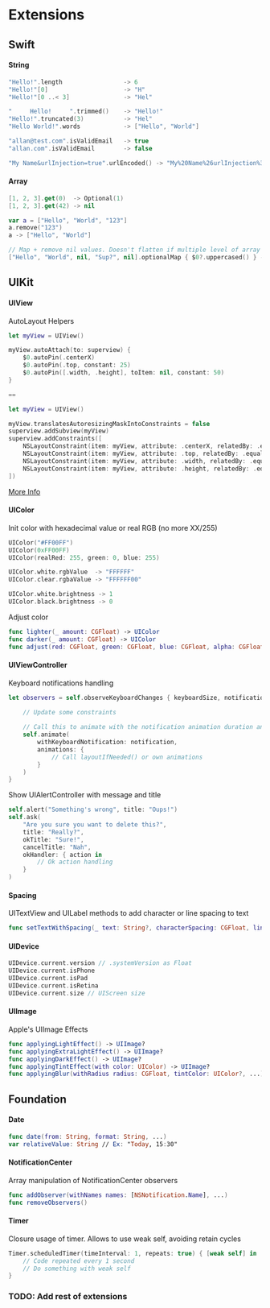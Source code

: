 
# Extensions

## Swift

#### String

```swift
"Hello!".length                 -> 6
"Hello!"[0]                     -> "H"
"Hello!"[0 ..< 3]               -> "Hel"

"     Hello!     ".trimmed()    -> "Hello!"
"Hello!".truncated(3)           -> "Hel"
"Hello World!".words            -> ["Hello", "World"]

"allan@test.com".isValidEmail   -> true
"allan.com".isValidEmail        -> false

"My Name&urlInjection=true".urlEncoded() -> "My%20Name%26urlInjection%3Dtrue"
```

#### Array

```swift
[1, 2, 3].get(0)  -> Optional(1)
[1, 2, 3].get(42) -> nil

var a = ["Hello", "World", "123"]
a.remove("123")
a -> ["Hello", "World"]

// Map + remove nil values. Doesn't flatten if multiple level of array like flatMap does
["Hello", "World", nil, "Sup?", nil].optionalMap { $0?.uppercased() } -> ["HELLO", "WORLD", "SUP?"]
```

## UIKit

#### UIView

AutoLayout Helpers

```swift
let myView = UIView()

myView.autoAttach(to: superview) {
    $0.autoPin(.centerX)
    $0.autoPin(.top, constant: 25)
    $0.autoPin([.width, .height], toItem: nil, constant: 50)
}

==

let myView = UIView()

myView.translatesAutoresizingMaskIntoConstraints = false
superview.addSubview(myView)
superview.addConstraints([
    NSLayoutConstraint(item: myView, attribute: .centerX, relatedBy: .equal, toItem: superview, attribute: .centerX, multiplier: 1, constant: 0),
    NSLayoutConstraint(item: myView, attribute: .top, relatedBy: .equal, toItem: superview, attribute: .top, multiplier: 1, constant: 25),
    NSLayoutConstraint(item: myView, attribute: .width, relatedBy: .equal, toItem: nil, attribute: .notAnAttribute, multiplier: 1, constant: 50),
    NSLayoutConstraint(item: myView, attribute: .height, relatedBy: .equal, toItem: nil, attribute: .notAnAttribute, multiplier: 1, constant: 50)
])
```

[More Info](UIKit/UIView/UIViewAutoLayoutExtensions.swift)

#### UIColor

Init color with hexadecimal value or real RGB (no more XX/255)

```swift
UIColor("#FF00FF")
UIColor(0xFF00FF)
UIColor(realRed: 255, green: 0, blue: 255)

UIColor.white.rgbValue  -> "FFFFFF"
UIColor.clear.rgbaValue -> "FFFFFF00"

UIColor.white.brightness -> 1
UIColor.black.brightness -> 0
```

Adjust color

```swift
func lighter(_ amount: CGFloat) -> UIColor
func darker(_ amount: CGFloat) -> UIColor
func adjust(red: CGFloat, green: CGFloat, blue: CGFloat, alpha: CGFloat) -> UIColor
```

#### UIViewController

Keyboard notifications handling

```swift
let observers = self.observeKeyboardChanges { keyboardSize, notification in

    // Update some constraints
    
    // Call this to animate with the notification animation duration and options
    self.animate(
        withKeyboardNotification: notification,
        animations: {
            // Call layoutIfNeeded() or own animations
        }
    )
}
```

Show UIAlertController with message and title

```swift
self.alert("Something's wrong", title: "Oups!")
self.ask(
    "Are you sure you want to delete this?",
    title: "Really?",
    okTitle: "Sure!",
    cancelTitle: "Nah",
    okHandler: { action in
        // Ok action handling
    }
)
```

#### Spacing

UITextView and UILabel methods to add character or line spacing to text

```swift
func setTextWithSpacing(_ text: String?, characterSpacing: CGFloat, lineSpacing: CGFloat, ...)
```

#### UIDevice

```swift
UIDevice.current.version // .systemVersion as Float
UIDevice.current.isPhone
UIDevice.current.isPad
UIDevice.current.isRetina
UIDevice.current.size // UIScreen size
```

#### UIImage

Apple's UIImage Effects

```swift
func applyingLightEffect() -> UIImage?
func applyingExtraLightEffect() -> UIImage?
func applyingDarkEffect() -> UIImage?
func applyingTintEffect(with color: UIColor) -> UIImage?
func applyingBlur(withRadius radius: CGFloat, tintColor: UIColor?, ...) -> UIImage?
```

## Foundation

#### Date

```swift
func date(from: String, format: String, ...)
var relativeValue: String // Ex: "Today, 15:30"
```

#### NotificationCenter

Array manipulation of NotificationCenter observers

```swift
func addObserver(withNames names: [NSNotification.Name], ...)
func removeObservers()
```

#### Timer

Closure usage of timer. Allows to use weak self, avoiding retain cycles

```swift
Timer.scheduledTimer(timeInterval: 1, repeats: true) { [weak self] in
    // Code repeated every 1 second
    // Do something with weak self
}
```

### TODO: Add rest of extensions
